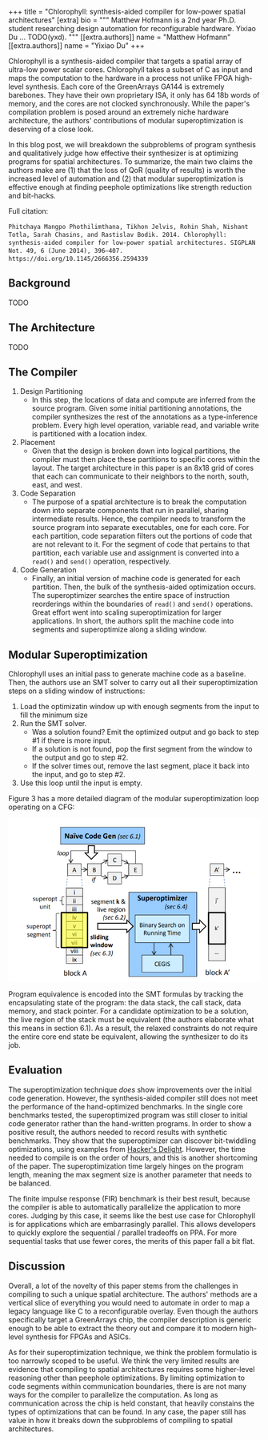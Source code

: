 +++
title = "Chlorophyll: synthesis-aided compiler for low-power spatial architectures"
[extra]
bio = """
  Matthew Hofmann is a 2nd year Ph.D. student researching design automation for reconfigurable hardware. Yixiao Du ... TODO(yxd).
"""
[[extra.authors]]
name = "Matthew Hofmann"
[[extra.authors]]
name = "Yixiao Du"
+++

Chlorophyll is a synthesis-aided compiler that targets a spatial array of ultra-low power scalar cores. Chlorophyll takes a subset of C as input and maps the computation to the hardware in a process not unlike FPGA high-level synthesis. Each core of the GreenArrays GA144 is extremely barebones. They have their own proprietary ISA, it only has 64 18b words of memory, and the cores are not clocked synchronously. While the paper's compilation problem is posed around an extremely niche hardware architecture, the authors' contributions of modular superoptimization is deserving of a close look.

In this blog post, we will breakdown the subproblems of program synthesis and qualitatively judge how effective their synthesizer is at optimizing programs for spatial architectures. To summarize, the main two claims the authors make are (1) that the loss of QoR (quality of results) is worth the increased level of automation and (2) that modular superoptimization is effective enough at finding peephole optimizations like strength reduction and bit-hacks.

Full citation:
```
Phitchaya Mangpo Phothilimthana, Tikhon Jelvis, Rohin Shah, Nishant Totla, Sarah Chasins, and Rastislav Bodik. 2014. Chlorophyll: synthesis-aided compiler for low-power spatial architectures. SIGPLAN Not. 49, 6 (June 2014), 396–407. https://doi.org/10.1145/2666356.2594339
```

## Background

TODO

## The Architecture

TODO

## The Compiler

1. Design Partitioning
    * In this step, the locations of data and compute are inferred from the source program. Given some initial partitioning annotations, the compiler synthesizes the rest of the annotations as a type-inference problem. Every high level operation, variable read, and variable write is partitioned with a location index.
2. Placement
    * Given that the design is broken down into logical partitions, the compiler must then place these partitions to specific cores within the layout. The target architecture in this paper is an 8x18 grid of cores that each can communicate to their neighbors to the north, south, east, and west.
3. Code Separation
    * The purpose of a spatial architecture is to break the computation down into separate components that run in parallel, sharing intermediate results. Hence, the compiler needs to transform the source program into separate executables, one for each core. For each partition, code separation filters out the portions of code that are not relevant to it. For the segment of code that pertains to that partition, each variable use and assignment is converted into a `read()` and `send()` operation, respectively.
4. Code Generation
    * Finally, an initial version of machine code is generated for each partition. Then, the bulk of the synthesis-aided optimization occurs. The superoptimizer searches the entire space of instruction reorderings within the boundaries of `read()` and `send()` operations. Great effort went into scaling superoptimization for larger applications. In short, the authors split the machine code into segments and superoptimize along a sliding window.

## Modular Superoptimization

Chlorophyll uses an initial pass to generate machine code as a baseline. Then, the authors use an SMT solver to carry out all their superoptimization steps on a sliding window of instructions:

1. Load the optimizatin window up with enough segments from the input to fill the minimum size
2. Run the SMT solver.
    - Was a solution found? Emit the optimized output and go back to step #1 if there is more input.
    - If a solution is not found, pop the first segment from the window to the output and go to step #2.
    - If the solver times out, remove the last segment, place it back into the input, and go to step #2.
3. Use this loop until the input is empty.

Figure 3 has a more detailed diagram of the modular superoptimization loop operating on a CFG:

![Figure 3](fig3.png)

Program equivalence is encoded into the SMT formulas by tracking the encapsulating state of the program: the data stack, the call stack, data memory, and stack pointer. For a candidate optimization to be a solution, the live region of the stack must be equivalent (the authors elaborate what this means in section 6.1). As a result, the relaxed constraints do not require the entire core end state be equivalent, allowing the synthesizer to do its job.

## Evaluation

The superoptimization technique *does* show improvements over the initial code generation. However, the synthesis-aided compiler still does not meet the performance of the hand-optimized benchmarks. In the single core benchmarks tested, the superoptimized program was still closer to initial code generator rather than the hand-written programs. In order to show a positive result, the authors needed to record results with synthetic benchmarks. They show that the superoptimizer can discover bit-twiddling optimizations, using examples from [Hacker's Delight](https://en.wikipedia.org/wiki/Hacker%27s_Delight). However, the time needed to compile is on the order of hours, and this is another shortcoming of the paper. The superoptimization time largely hinges on the program length, meaning the max segment size is another parameter that needs to be balanced.

The finite impulse response (FIR) benchmark is their best result, because the compiler is able to automatically parallelize the application to more cores. Judging by this case, it seems like the best use case for Chlorophyll is for applications which are embarrasingly parallel. This allows developers to quickly explore the sequential / parallel tradeoffs on PPA. For more sequential tasks that use fewer cores, the merits of this paper fall a bit flat.

## Discussion

Overall, a lot of the novelty of this paper stems from the challenges in compiling to such a unique spatial architecture. The authors' methods are a vertical slice of everything you would need to automate in order to map a legacy language like C to a reconfigurable overlay. Even though the authors specifically target a GreenArrays chip, the compiler description is generic enough to be able to extract the theory out and compare it to modern high-level synthesis for FPGAs and ASICs.

As for their superoptimization technique, we think the problem formulatio is too narrowly scoped to be useful. We think the very limited results are evidence that compiling to spatial architectures requires some higher-level reasoning other than peephole optimizations. By limiting optimization to code segments within communication boundaries, there is are not many ways for the compiler to parallelize the computation. As long as communication across the chip is held constant, that heavily constains the types of optimizations that can be found. In any case, the paper still has value in how it breaks down the subproblems of compiling to spatial architectures.
